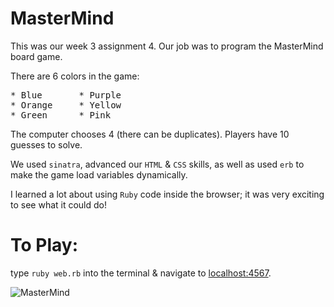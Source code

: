 # MasterMind
This was our week 3 assignment 4.
Our job was to program the MasterMind board game.

There are 6 colors in the game:
<pre>
* Blue       * Purple
* Orange     * Yellow
* Green      * Pink
</pre>

The computer chooses 4 (there can be duplicates).
Players have 10 guesses to solve.

We used `sinatra`, advanced our `HTML` & `CSS` skills, as well as used `erb` to make the game load variables dynamically.

I learned a lot about using `Ruby` code inside the browser; it was very exciting to see what it could do!

# To Play:
type `ruby web.rb` into the terminal & navigate to [localhost:4567](localhost:4567).

![MasterMind](https://github.com/Jonathan*Colegrove/mastermind/README.png)

